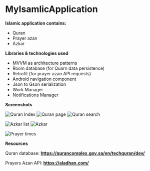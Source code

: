 # MyIsamlicApplication

**Islamic application contains:**

* Quran
* Prayer azan
* Azkar 

**Libraries & technologies used**

* MVVM as architecture patterns
* Room database (for Quarn data persistence)
* Retrofit (for prayer azan API requests)
* Android navigation component
* Json to Gson serialization
* Work Manager
* Notifications Manager

**Screenshots**

![َQuran Index](https://user-images.githubusercontent.com/49305252/135628535-a36c1f15-af25-4753-8353-da5291588a07.png) ![Quran page](https://user-images.githubusercontent.com/49305252/135628837-a4ac45b0-036f-4851-bd8e-1081b884584d.png) ![Quran search](https://user-images.githubusercontent.com/49305252/135629014-a60070ae-413e-4b70-a309-5a084f57e91e.png)

![Azkar list](https://user-images.githubusercontent.com/49305252/135629120-d7802387-397a-45ff-a230-b233ad3354a4.png) ![Azkar](https://user-images.githubusercontent.com/49305252/135629181-53f614db-b4a4-4b9e-8f58-d4f8c727aad3.png)

![Prayer times](https://user-images.githubusercontent.com/49305252/135629350-89369ea0-81e1-418b-a5a1-3d73d86ff723.png)


**Resources**


Quran database: **https://qurancomplex.gov.sa/en/techquran/dev/**
  
  
Prayers Azan API: **https://aladhan.com/** 
